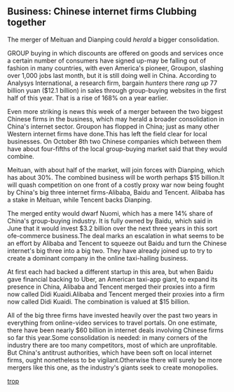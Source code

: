 ## Business: Chinese internet firms Clubbing together


The merger of Meituan and Dianping could *herald* a bigger consolidation.

GROUP buying in which discounts are offered on goods and services once a certain number of consumers have signed up-may be falling out of fashion in many countries, with even America's pioneer, Groupon, slashing over 1,000 jobs last month, but it is still doing well in China. According to Analysys International, a research firm, bargain *hunters* there *rang up* 77 billion yuan ($12.1 billion) in sales through group-buying websites in the first half of this year. That is a rise of 168% on a year earlier.

Even more striking is news this week of a merger between the two biggest Chinese firms in the business, which may herald a broader consolidation in China's internet sector. Groupon has flopped in China; just as many other Western internet firms have done.This has left the field clear for local businesses. On October 8th two Chinese companies which between them have about four-fifths of the local group-buying market said that they would combine.

Meituan, with about half of the market, will join forces with Dianping, which has about 30%. The combined business will be worth perhaps $15 billion.It will quash competition on one front of a costly proxy war now being fought by China's big three internet firms-Alibaba, Baidu and Tencent. Alibaba has a stake in Meituan, while Tencent backs Dianping.

The merged entity would dwarf Nuomi, which has a mere 14% share of China's group-buying industry. It is fully owned by Baidu, which said in June that it would invest $3.2 billion over the next three years in this sort ofe-commerce business.The deal marks an escalation in what seems to be an effort by Alibaba and Tencent to squeeze out Baidu and turn the Chinese internet's big three into a big two. They have already joined up to try to create a dominant company in the online taxi-hailing business.

At first each had backed a different startup in this area, but when Baidu gave financial backing to Uber, an American taxi-app giant, to expand its presence in China, Alibaba and Tencent merged their proxies into a firm now called Didi Kuaidi.Alibaba and Tencent merged their proxies into a firm now called Didi Kuaidi. The combination is valued at $15 billion.

All of the big three firms have invested heavily over the past two years in everything from online-video services to travel portals. On one estimate, there have been nearly $60 billion in internet deals involving Chinese firms so far this year.Some consolidation is needed: in many corners of the industry there are too many competitors, most of which are unprofitable. But China's antitrust authorities, which have been soft on local internet firms, ought nonetheless to be vigilant.Otherwise there will surely be more mergers like this one, as the industry's giants seek to create monopolies.

[trop](https://byjus.com/biology/tropic-movements-in-plants/)
